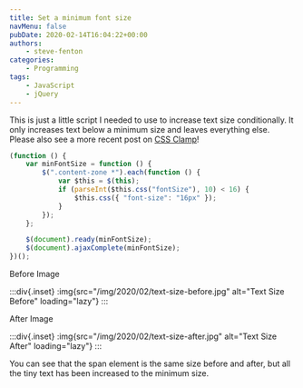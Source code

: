 ```yaml
---
title: Set a minimum font size
navMenu: false
pubDate: 2020-02-14T16:04:22+00:00
authors:
    - steve-fenton
categories:
    - Programming
tags:
    - JavaScript
    - jQuery
---
```


This is just a little script I needed to use to increase text size conditionally. It only increases text below a minimum size and leaves everything else. Please also see a more recent post on [CSS Clamp](/blog/2020/04/css-clamp-the-goldilocks-of-css-math-functions/)!

```javascript
(function () {
    var minFontSize = function () {
        $(".content-zone *").each(function () {
            var $this = $(this);
            if (parseInt($this.css("fontSize"), 10) < 16) {
                $this.css({ "font-size": "16px" });
            }
        });
    };

    $(document).ready(minFontSize);
    $(document).ajaxComplete(minFontSize);
})();
```

Before Image

:::div{.inset}
:img{src="/img/2020/02/text-size-before.jpg" alt="Text Size Before" loading="lazy"}
:::

After Image

:::div{.inset}
:img{src="/img/2020/02/text-size-after.jpg" alt="Text Size After" loading="lazy"}
:::

You can see that the span element is the same size before and after, but all the tiny text has been increased to the minimum size.